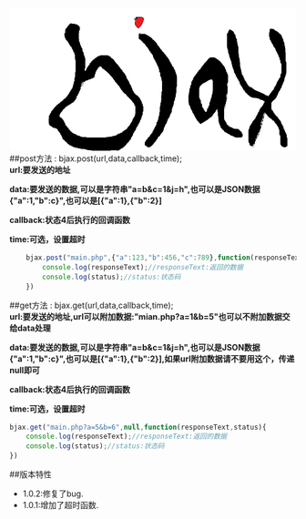 <img src="https://github.com/Jon-Millent/bjax/blob/master/images/bjax.png?raw=true" /><br />
##post方法 : bjax.post(url,data,callback,time);<br />
**url:要发送的地址**<br />

**data:要发送的数据,可以是字符串"a=b&c=1&j=h",也可以是JSON数据 {"a":1,"b":c}",也可以是[{"a":1},{"b":2}]**

**callback:状态4后执行的回调函数**<br />

**time:可选，设置超时**<br />
```javascript
	bjax.post("main.php",{"a":123,"b":456,"c":789},function(responseText,status){
		console.log(responseText);//responseText:返回的数据
		console.log(status);//status:状态码
	})
```
##get方法 : bjax.get(url,data,callback,time);<br />
**url:要发送的地址,url可以附加数据:"mian.php?a=1&b=5"也可以不附加数据交给data处理**<br />

**data:要发送的数据,可以是字符串"a=b&c=1&j=h",也可以是JSON数据{"a":1,"b":c}",也可以是[{"a":1},{"b":2}],如果url附加数据请不要用这个，传递null即可**<br />

**callback:状态4后执行的回调函数**<br />

**time:可选，设置超时**<br />
```javascript
bjax.get("main.php?a=5&b=6",null,function(responseText,status){
	console.log(responseText);//responseText:返回的数据
	console.log(status);//status:状态码
})
```
##版本特性
<ul>
	<li>1.0.2:修复了bug.</li>
	<li>1.0.1:增加了超时函数.</li>
</ul>
